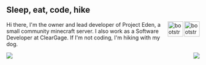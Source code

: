 ## Sleep, eat, code, hike

<img src="https://devicons.github.io/devicon/devicon.git/icons/ubuntu/ubuntu-plain.svg" alt="bootstrap" width="40" height="40" align="right"/>
<img src="https://devicons.github.io/devicon/devicon.git/icons/java/java-original.svg" alt="bootstrap" width="40" height="40" align="right"/>
  
Hi there, I'm the owner and lead developer of Project Eden, a small community minecraft server. I also work as a Software Developer at ClearGage. If I'm not coding, I'm hiking with my dog.

<img align="right" src="https://github-readme-stats.vercel.app/api/top-langs/?username=pugabyte&layout=compact&bg_color=0D1117&text_color=aaaaaa&title_color=915bf5&hide_border=true" />

<img align="left" src="https://github-readme-stats.vercel.app/api?username=Pugabyte&show_icons=true&theme=radical&custom_title=Pugabyte's%20Github%20Stats&bg_color=0D1117&text_color=aaaaaa&title_color=915bf5&hide_border=true&disable_animations=true">
